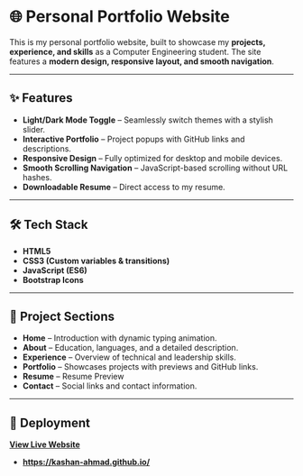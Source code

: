 # 🌐 Personal Portfolio Website

This is my personal portfolio website, built to showcase my **projects, experience, and skills** as a Computer Engineering student. The site features a **modern design, responsive layout, and smooth navigation**.

---

## ✨ Features
- **Light/Dark Mode Toggle** – Seamlessly switch themes with a stylish slider.
- **Interactive Portfolio** – Project popups with GitHub links and descriptions.
- **Responsive Design** – Fully optimized for desktop and mobile devices.
- **Smooth Scrolling Navigation** – JavaScript-based scrolling without URL hashes.
- **Downloadable Resume** – Direct access to my resume.

---

## 🛠 Tech Stack
- **HTML5**
- **CSS3 (Custom variables & transitions)**
- **JavaScript (ES6)**
- **Bootstrap Icons**

---

## 📂 Project Sections
- **Home** – Introduction with dynamic typing animation.
- **About** – Education, languages, and a detailed description.
- **Experience** – Overview of technical and leadership skills.
- **Portfolio** – Showcases projects with previews and GitHub links.
- **Resume** – Resume Preview
- **Contact** – Social links and contact information.

---

## 🚀 Deployment
[**View Live Website**](https://kashan-ahmad.github.io/)  
- **https://kashan-ahmad.github.io/**
